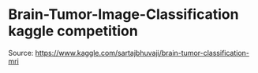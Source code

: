 # Brain-Tumor-Image-Classification kaggle competition
Source: https://www.kaggle.com/sartajbhuvaji/brain-tumor-classification-mri
